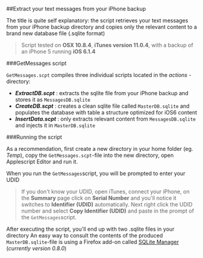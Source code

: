 ##Extract your text messages from your iPhone backup

The title is quite self explanatory: the script retrieves your text messages from your iPhone backup directory and copies only the relevant content to a brand new database file (.sqlite format) 

> Script tested on **OSX 10.8.4**, **iTunes version 11.0.4**, with a backup of an iPhone 5 running **iOS 6.1.4**


###GetMessages script

`GetMessages.scpt` compiles three individual scripts located in the *actions* -directory:
 
* **_ExtractDB.scpt_** : extracts the sqlite file from your iPhone backup and stores it as `MessagesDB.sqlite`
* **_CreateDB.scpt_** : creates a clean sqlite file called `MasterDB.sqlite` and populates the database with table a structure optimized for iOS6 content
* **_InsertData.scpt_** : only extracts relevant content from `MessagesDB.sqlite` and injects it in `MasterDB.sqlite`

###Running the script

As a recommendation, first create a new directory in your home folder (eg. _Temp_), copy the `GetMessages.scpt`-file into the new directory, open Applescript Editor and run it. 

When you run the `GetMessages`script, you will be prompted to enter your UDID
> If you don't know your UDID, open iTunes, connect your iPhone, on the **Summary** page click on **Serial Number** and you'll notice it switches to **Identifier (UDID)** automatically. Next right click the UDID number and select **Copy Identifier (UDID)** and paste in the prompt of the `GetMessages`script. 

After executing the script, you'll end up with two .sqlite files in your directory
An easy way to consult the contents of the produced `MasterDB.sqlite`-file is using a Firefox add-on called [SQLite Manager](https://code.google.com/p/sqlite-manager) (_currently version 0.8.0_)  